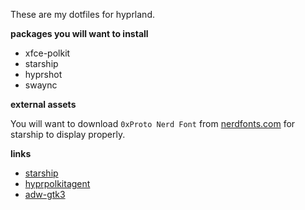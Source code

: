 
These are my dotfiles for hyprland.

**packages you will want to install**

- xfce-polkit
- starship
- hyprshot
- swaync

**external assets**

You will want to download `0xProto Nerd Font` from [nerdfonts.com](https://www.nerdfonts.com/font-downloads) for starship to display properly.

**links**

- [starship](https://starship.rs/)
- [hyprpolkitagent](https://wiki.hyprland.org/Hypr-Ecosystem/hyprpolkitagent/)
- [adw-gtk3](https://github.com/lassekongo83/adw-gtk3)